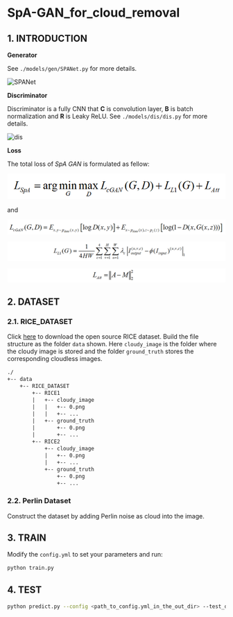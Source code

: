 # SpA-GAN_for_cloud_removal

## 1. INTRODUCTION

**Generator**

See `./models/gen/SPANet.py` for more details.

![SPANet](D:/Heng/Documents/workspace/SpA-GAN_for_cloud_removal/readme_images/SPANet.jpg)

**Discriminator**

Discriminator is a fully  CNN that **C** is convolution layer, **B** is batch normalization and **R** is Leaky ReLU. See `./models/dis/dis.py` for more details.

![dis](D:/Heng/Documents/workspace/SpA-GAN_for_cloud_removal/readme_images/dis.jpg)

**Loss**

The total loss of *SpA GAN* is formulated as fellow:

![loss_spa-gan](./readme_images/loss_spagan.png)

and

![loss_cgan](./readme_images/loss_cgan.png)

![loss_l1](./readme_images/loss_l1.png)

![loss_att](./readme_images/loss_att.png)

## 2. DATASET

### 2.1. RICE_DATASET

Click [here](https://github.com/BUPTLdy/RICE_DATASET) to download the open source RICE dataset. Build the file structure as the folder `data` shown. Here `cloudy_image` is the folder where the cloudy image is stored and the folder `ground_truth` stores the corresponding cloudless images.

```
./
+-- data
	+--	RICE_DATASET
		+--	RICE1
		|	+-- cloudy_image
		|	|	+-- 0.png
		|	|	+-- ...
		|	+-- ground_truth
		|		+-- 0.png
		|		+-- ...
		+--	RICE2
			+-- cloudy_image
			|	+-- 0.png
			|	+-- ...
			+-- ground_truth
				+-- 0.png
				+-- ...
```

### 2.2. Perlin Dataset

Construct the dataset by adding Perlin noise as cloud into the image.

## 3. TRAIN

Modify the `config.yml` to set your parameters and run:

```bash
python train.py
```

## 4. TEST

```bash
python predict.py --config <path_to_config.yml_in_the_out_dir> --test_dir <path_to_a_directory_stored_test_data> --out_dir <path_to_an_output_directory> --pretrained <path_to_a_pretrained_model> --cuda
```

